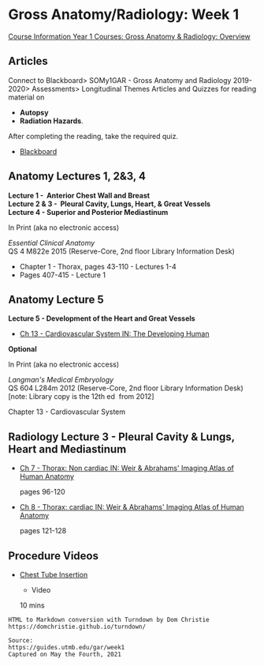 # Gross Anatomy/Radiology: Week 1

[Course Information Year 1 Courses: Gross Anatomy & Radiology: Overview](/usmle/gar/course-information.html)

## Articles

Connect to Blackboard> SOMy1GAR - Gross Anatomy and Radiology 2019-2020> Assessments> Longitudinal Themes Articles and Quizzes for reading material on 

*   **Autopsy**
*   **Radiation Hazards**.

After completing the reading, take the required quiz.

*   [Blackboard](https://eclass.utmb.edu/)
    

## Anatomy Lectures 1, 2&3, 4

**Lecture 1 -  Anterior Chest Wall and Breast**  
**Lecture 2 & 3 -  Pleural Cavity, Lungs, Heart, & Great Vessels**  
**Lecture 4 - Superior and Posterior Mediastinum**

In Print (aka no electronic access)

_Essential Clinical Anatomy_  
QS 4 M822e 2015 (Reserve-Core, 2nd floor Library Information Desk)

*   Chapter 1 - Thorax, pages 43-110 - Lectures 1-4
*   Pages 407-415 - Lecture 1

## Anatomy Lecture 5

**Lecture 5 - Development of the Heart and Great Vessels**

*   [Ch 13 - Cardiovascular System IN: The Developing Human](http://libux.utmb.edu/login?url=https://www.clinicalkey.com/#!/content/book/3-s2.0-B9780323611541000138)
    

**Optional**

In Print (aka no electronic access)

_Langman's Medical Embryology_  
QS 604 L284m 2012 (Reserve-Core, 2nd floor Library Information Desk)  
\[note: Library copy is the 12th ed  from 2012\]

Chapter 13 - Cardiovascular System

## Radiology Lecture 3 - Pleural Cavity & Lungs, Heart and Mediastinum

*   [Ch 7 - Thorax: Non cardiac IN: Weir & Abrahams' Imaging Atlas of Human Anatomy](http://libux.utmb.edu/login?url=https://www.clinicalkey.com/#!/content/book/3-s2.0-B9780723438267000071)
    
    pages 96-120
    
*   [Ch 8 - Thorax: cardiac IN: Weir & Abrahams' Imaging Atlas of Human Anatomy](http://libux.utmb.edu/login?url=https://www.clinicalkey.com/#!/content/book/3-s2.0-B9780723438267000083)
    
    pages 121-128
    

## Procedure Videos

*   [Chest Tube Insertion](http://libux.utmb.edu/login?url=https://accessmedicine.mhmedical.com/MultimediaPlayer.aspx?MultimediaID=5481073)
    
    *   Video
    
    10 mins

```
HTML to Markdown conversion with Turndown by Dom Christie
https://domchristie.github.io/turndown/

Source:
https://guides.utmb.edu/gar/week1
Captured on May the Fourth, 2021
```
